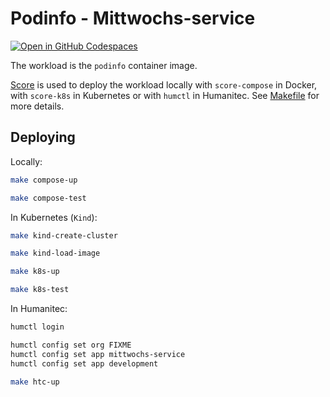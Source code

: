 # Podinfo - Mittwochs-service

[![Open in GitHub Codespaces](https://github.com/codespaces/badge.svg)](https://codespaces.new/codecentric-idp/mittwochs-service)

The workload is the `podinfo` container image.

[Score](https://score.dev/) is used to deploy the workload locally with `score-compose` in Docker, with `score-k8s` in Kubernetes or with `humctl` in Humanitec. See [Makefile](Makefile) for more details.

## Deploying

Locally:
```bash
make compose-up

make compose-test
```

In Kubernetes (`Kind`):
```bash
make kind-create-cluster

make kind-load-image

make k8s-up

make k8s-test
```

In Humanitec:
```bash
humctl login

humctl config set org FIXME
humctl config set app mittwochs-service
humctl config set app development

make htc-up
```
